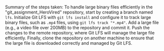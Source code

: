 Summary of the steps taken:
To handle large binary files efficiently in the "git_assignment_HeroVired" repository, start by creating a branch named `lfs`. Initialize Git LFS with `git lfs install` and configure it to track large binary files, such as `.mp4` files, using `git lfs track "*.mp4"`. Add a large file (e.g., a video file over 200MB) to the repository and commit it. Push the changes to the remote repository, where Git LFS will manage the large file efficiently. Finally, clone the repository on another machine to ensure that the large file is downloaded correctly and managed by Git LFS.
